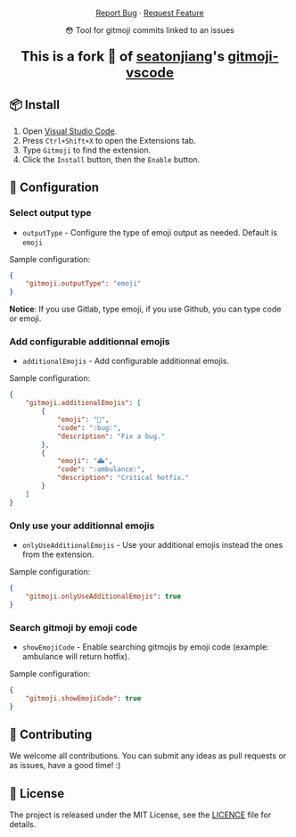 <p align="center">
    <a href="https://github.com/harastaivan/gitmoji-linked-commits/issues">Report Bug</a>
    ·
    <a href="https://github.com/harastaivan/gitmoji-linked-commits/issues">Request Feature</a>
</p>

<p align="center">😳 Tool for gitmoji commits linked to an issues</p>

<p align="center" style="font-weight: 700; font-size: 1.5rem">This is a fork 🍴 of <a href="https://github.com/seatonjiang">seatonjiang</a>'s <a href="https://github.com/seatonjiang/gitmoji-vscode">gitmoji-vscode</a></p>

## 📦 Install

1. Open [Visual Studio Code](https://code.visualstudio.com/).
2. Press `Ctrl+Shift+X` to open the Extensions tab.
3. Type `Gitmoji` to find the extension.
4. Click the `Install` button, then the `Enable` button.

## 🔨 Configuration

### Select output type

-   `outputType` - Configure the type of emoji output as needed. Default is `emoji`

Sample configuration:

```json
{
    "gitmoji.outputType": "emoji"
}
```

**Notice**: If you use Gitlab, type emoji, if you use Github, you can type code or emoji.

### Add configurable additionnal emojis

-   `additionalEmojis` - Add configurable additionnal emojis.

Sample configuration:

```json
{
    "gitmoji.additionalEmojis": [
        {
            "emoji": "🐛",
            "code": ":bug:",
            "description": "Fix a bug."
        },
        {
            "emoji": "🚑",
            "code": ":ambulance:",
            "description": "Critical hotfix."
        }
    ]
}
```

### Only use your additionnal emojis

-   `onlyUseAdditionalEmojis` - Use your additional emojis instead the ones from the extension.

Sample configuration:

```json
{
    "gitmoji.onlyUseAdditionalEmojis": true
}
```

### Search gitmoji by emoji code

-   `showEmojiCode` - Enable searching gitmojis by emoji code (example: ambulance will return hotfix).

Sample configuration:

```json
{
    "gitmoji.showEmojiCode": true
}
```

## 🤝 Contributing

We welcome all contributions. You can submit any ideas as pull requests or as issues, have a good time! :)

## 📃 License

The project is released under the MIT License, see the [LICENCE](https://github.com/harastaivan/gitmoji-linked-commits/blob/main/LICENSE) file for details.
